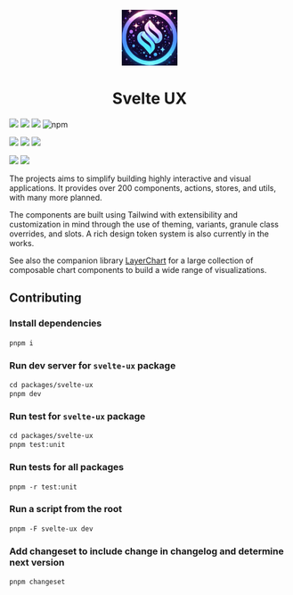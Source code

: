 <p align="center">
  <img alt="svelte-ux logo" height="100px" src="./static/logos/logo.jpg" />  
</p>
<h1 align="center">Svelte UX</h1>

![](https://img.shields.io/github/license/techniq/svelte-ux?style=flat)
[![](https://img.shields.io/github/actions/workflow/status/techniq/svelte-ux/ci.yml?style=flat)](https://github.com/techniq/svelte-ux/actions/workflows/ci.yml)
[![](https://img.shields.io/npm/v/svelte-ux?style=flat)](https://www.npmjs.com/package/svelte-ux)
![npm](https://img.shields.io/npm/dw/svelte-ux?style=flat&color=orange)

[![](https://img.shields.io/badge/Open_in-SvelteLab-black?logo=svelte&color=%23FF3E00)](https://www.sveltelab.dev/?provider=github&owner=techniq&repo=svelte-ux&branch=main&path=%2Fpackages%2Fcreate-svelte-ux%2Ftemplates%2Fstarter) [![](https://img.shields.io/badge/Open_in-StackBlitz-black?logo=stackblitz&color=%231269D3)](https://stackblitz.com/github/techniq/svelte-ux/tree/main/packages/create-svelte-ux/templates/starter) [![](https://img.shields.io/badge/Open_in-CodeSandbox-black?logo=codesandbox&color=%23151515)](https://codesandbox.io/p/sandbox/github/techniq/svelte-ux/tree/main/packages/create-svelte-ux/templates/starter)

![](https://img.shields.io/github/license/svelte-ux?style=flat)
[![](https://dcbadge.vercel.app/api/server/697JhMPD3t?style=flat)](https://discord.gg/697JhMPD3t)

The projects aims to simplify building highly interactive and visual applications. It provides over 200 components, actions, stores, and utils, with many more planned.

The components are built using Tailwind with extensibility and customization in mind through the use of theming, variants, granule class overrides, and slots. A rich design token system is also currently in the works.

See also the companion library [LayerChart](https://layerchart.com) for a large collection of composable chart components to build a wide range of visualizations.

## Contributing

### Install dependencies

```
pnpm i
```

### Run dev server for `svelte-ux` package

```
cd packages/svelte-ux
pnpm dev
```

### Run test for `svelte-ux` package

```
cd packages/svelte-ux
pnpm test:unit
```

### Run tests for all packages

```
pnpm -r test:unit
```

### Run a script from the root

```
pnpm -F svelte-ux dev
```

### Add changeset to include change in changelog and determine next version

```
pnpm changeset
```
